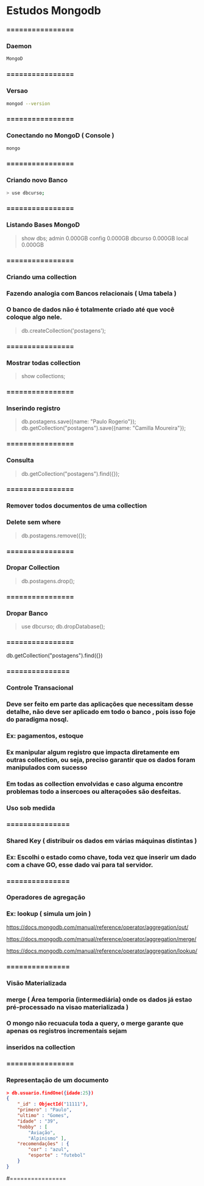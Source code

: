# Estudos Mongodb

### ================
### Daemon
```bash
MongoD
```

### ================
### Versao
```bash
mongod --version
```

### ================
### Conectando no MongoD ( Console )
```bash
mongo
```

### ================
### Criando novo Banco
```bash
> use dbcurso;
```

### ================
### Listando Bases MongoD

> show dbs;
admin    0.000GB
config   0.000GB
dbcurso  0.000GB
local    0.000GB

### ================
### Criando uma collection 
### Fazendo analogia com Bancos relacionais ( Uma tabela )
### O banco de dados não é totalmente criado até que você coloque algo nele.

> db.createCollection('postagens');

### ================
### Mostrar todas collection

> show collections;

### ================
### Inserindo registro
> db.postagens.save({name: "Paulo Rogerio"});
> db.getCollection("postagens").save({name: "Camilla Moureira"});

### ================
### Consulta
> db.getCollection("postagens").find({});

### ================
### Remover todos documentos de uma collection
### Delete sem where
> db.postagens.remove({});

### ================
### Dropar Collection
> db.postagens.drop();

### ================
### Dropar Banco
> use dbcurso;
> db.dropDatabase();

### ================
db.getCollection("postagens").find({})
 
### ===============
### Controle Transacional
### Deve ser feito em parte das aplicações que necessitam desse detalhe, não deve ser aplicado em todo o banco , pois isso foje do paradigma nosql.
### Ex: pagamentos, estoque
### Ex manipular algum registro que impacta diretamente em outras collection, ou seja, preciso garantir que os dados foram manipulados com sucesso
### Em todas as collection envolvidas e caso alguma encontre problemas todo a insercoes ou alteraçoões são desfeitas.
### Uso sob medida 

### ===============
### Shared Key ( distribuir os dados em várias máquinas distintas )
### Ex: Escolhi o estado como chave, toda vez que inserir um dado com a chave GO, esse dado vai para tal servidor.

### ===============
### Operadores de agregação
### Ex: lookup ( simula um join )
 https://docs.mongodb.com/manual/reference/operator/aggregation/out/
 
 https://docs.mongodb.com/manual/reference/operator/aggregation/merge/

 https://docs.mongodb.com/manual/reference/operator/aggregation/lookup/

### ===============
### Visão Materializada
### merge ( Área temporia (intermediária) onde os dados já estao pré-processado na visao materializada )
### O mongo não recuacula toda a query, o merge garante que apenas os registros incrementais sejam 
### inseridos na collection 

### ================
### Representação de um documento

```json
> db.usuario.findOne({idade:25})          
{
    "_id" : ObjectId("11111"),            
    "primero" : "Paulo",
    "ultimo" : "Gomes", 
    "idade" : "39",
    "hobby" : [
        "Aviação",
        "Alpinismo" ],
    "recomendações" : {
        "cor" : "azul",
        "esporte" : "futebol"
    }
}
```

#================


